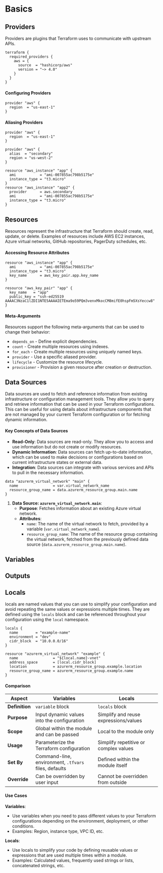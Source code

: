 # Basics

## Providers

Providers are plugins that Terraform uses to communicate with upstream APIs.

```
terraform {
  required_providers {
    aws = {
      source  = "hashicorp/aws"
      version = "~> 4.0"
    }
  }
}
```

#### Configuring Providers

```
provider "aws" {
  region  = "us-east-1"
}
```

#### Aliasing Providers

```
provider "aws" {
  region  = "us-east-1"
}

provider "aws" {
  alias  = "secondary"
  region = "us-west-2"
}
```

```
resource "aws_instance" "app" {
  ami           = "ami-007855ac798b5175e"
  instance_type = "t3.micro"
}
resource "aws_instance" "app2" {
  provider      = aws.secondary
  ami           = "ami-007855ac798b5175e"
  instance_type = "t3.micro"
}
```

## Resources

Resources represent the infrastructure that Terraform should create, read, update, or delete. Examples of resources include AWS EC2 instances, Azure virtual networks, GitHub repositories, PagerDuty schedules, etc.

#### Accessing Resource Attributes

```hcl
resource "aws_instance" "app" {
  ami           = "ami-007855ac798b5175e"
  instance_type = "t3.micro"
  key_name      = aws_key_pair.app.key_name
}

resource "aws_key_pair" "app" {
  key_name   = "app"
  public_key = "ssh-ed25519 AAAAC3NzaC1lZDI1NTE5AAAAIETEma9o59PQm3venxMkocCM8mifE0hspFm5XsYeccw8"
}
```

#### Meta-Arguments

Resources support the following meta-arguments that can be used to change their behavior:

* `depends_on` - Define explicit dependencies.
* `count` - Create multiple resources using indexes.
* `for_each` - Create multiple resources using uniquely named keys.
* `provider` - Use a specific aliased provider.
* `lifecycle` - Customize the resource lifecycle.
* `provisioner` - Provision a given resource after creation or destruction.

## Data Sources

Data sources are used to fetch and reference information from existing infrastructure or configuration management tools. They allow you to query and retrieve information that can be used in your Terraform configurations. This can be useful for using details about infrastructure components that are not managed by your current Terraform configuration or for fetching dynamic information.

#### Key Concepts of Data Sources

* **Read-Only**: Data sources are read-only. They allow you to access and use information but do not create or modify resources.
* **Dynamic Information**: Data sources can fetch up-to-date information, which can be used to make decisions or configurations based on current infrastructure states or external data.
* **Integration**: Data sources can integrate with various services and APIs to pull in the necessary information.



```hcl
data "azurerm_virtual_network" "main" {
  name                = var.virtual_network_name
  resource_group_name = data.azurerm_resource_group.main.name
}
```

1. **Data Source: `azurerm_virtual_network.main`**:
   * **Purpose**: Fetches information about an existing Azure virtual network.
   * **Attributes**:
     * `name`: The name of the virtual network to fetch, provided by a variable (`var.virtual_network_name`).
     * `resource_group_name`: The name of the resource group containing the virtual network, fetched from the previously defined data source (`data.azurerm_resource_group.main.name`).

## Variables

## Outputs

## Locals

locals are named values that you can use to simplify your configuration and avoid repeating the same values or expressions multiple times. They are defined using the `locals` block and can be referenced throughout your configuration using the `local` namespace.



```hcl
locals {
  name        = "example-name"
  environment = "dev"
  cidr_block  = "10.0.0.0/16"
}

resource "azurerm_virtual_network" "example" {
  name                = "${local.name}-vnet"
  address_space       = [local.cidr_block]
  location            = azurerm_resource_group.example.location
  resource_group_name = azurerm_resource_group.example.name
}

```

#### Comparison

| Aspect         | Variables                                            | Locals                                |
| -------------- | ---------------------------------------------------- | ------------------------------------- |
| **Definition** | `variable` block                                     | `locals` block                        |
| **Purpose**    | Input dynamic values into the configuration          | Simplify and reuse expressions/values |
| **Scope**      | Global within the module and can be passed           | Local to the module only              |
| **Usage**      | Parameterize the Terraform configuration             | Simplify repetitive or complex values |
| **Set By**     | Command-line, environment, `.tfvars` files, defaults | Defined within the module itself      |
| **Override**   | Can be overridden by user input                      | Cannot be overridden from outside     |

#### Use Cases

**Variables**:

* Use variables when you need to pass different values to your Terraform configurations depending on the environment, deployment, or other conditions.
* Examples: Region, instance type, VPC ID, etc.

**Locals**:

* Use locals to simplify your code by defining reusable values or expressions that are used multiple times within a module.
* Examples: Calculated values, frequently used strings or lists, concatenated strings, etc.
